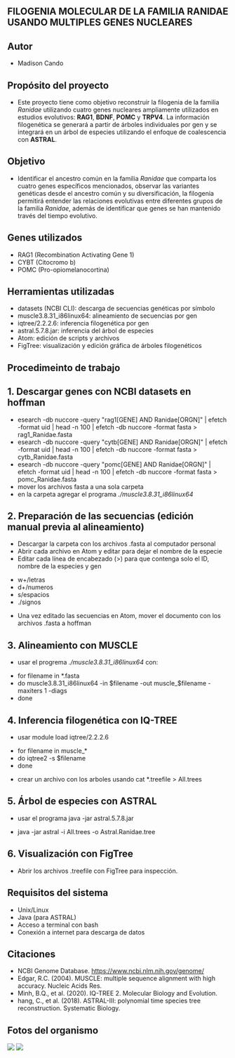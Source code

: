 ## FILOGENIA MOLECULAR DE LA FAMILIA RANIDAE USANDO MULTIPLES GENES NUCLEARES

## Autor
* Madison Cando

## Propósito del proyecto
* Este proyecto tiene como objetivo reconstruir la filogenia de la familia *Ranidae* utilizando cuatro genes nucleares ampliamente utilizados en estudios evolutivos: **RAG1**, **BDNF**, **POMC** y **TRPV4**. La información filogenética se generará a partir de árboles individuales por gen y se integrará en un árbol de especies utilizando el enfoque de coalescencia con **ASTRAL**.

## Objetivo
* Identificar el ancestro común en la familia *Ranidae* que comparta los cuatro genes específicos mencionados, observar las variantes genéticas desde el ancestro común y su diversificación, la filogenia permitirá entender las relaciones evolutivas entre diferentes grupos de la familia *Ranidae*, además de identificar que genes se han mantenido través del tiempo evolutivo.

## Genes utilizados
* RAG1 (Recombination Activating Gene 1)
* CYBT (Citocromo b)
* POMC (Pro-opiomelanocortina)

## Herramientas utilizadas
* datasets (NCBI CLI): descarga de secuencias genéticas por símbolo
* muscle3.8.31_i86linux64: alineamiento de secuencias por gen
* iqtree/2.2.2.6: inferencia filogenética por gen
* astral.5.7.8.jar: inferencia del árbol de especies
* Atom: edición de scripts y archivos
* FigTree: visualización y edición gráfica de árboles filogenéticos

## Procedimeinto de trabajo

## 1. Descargar genes con NCBI datasets en hoffman
* esearch -db nuccore -query "rag1[GENE] AND Ranidae[ORGN]" | efetch -format uid | head -n 100 | efetch -db nuccore -format fasta > rag1_Ranidae.fasta
* esearch -db nuccore -query "cytb[GENE] AND Ranidae[ORGN]" | efetch -format uid | head -n 100 | efetch -db nuccore -format fasta > cytb_Ranidae.fasta
* esearch -db nuccore -query "pomc[GENE] AND Ranidae[ORGN]" | efetch -format uid | head -n 100 | efetch -db nuccore -format fasta > pomc_Ranidae.fasta
* mover los archivos fasta a una sola carpeta
* en la carpeta agregar el programa *./muscle3.8.31_i86linux64* 

## 2. Preparación de las secuencias (edición manual previa al alineamiento)
* Descargar la carpeta con los archivos .fasta al computador personal
* Abrir cada archivo en Atom y editar para dejar el nombre de la especie
* Editar cada línea de encabezado (>) para que contenga solo el ID, nombre de la especies y gen
- w+/letras
- d+/numeros
- s/espacios
- ./signos 
* Una vez editado las secuencias en Atom, mover el documento con los archivos .fasta a hoffman

## 3. Alineamiento con MUSCLE
* usar el progrema *./muscle3.8.31_i86linux64* con:
- for filename in *.fasta
- do muscle3.8.31_i86linux64 -in $filename -out muscle_$filename -maxiters 1 -diags
- done 

## 4. Inferencia filogenética con IQ-TREE
* usar module load iqtree/2.2.2.6
- for filename in muscle_*
- do iqtree2 -s $filename
- done
* crear un archivo con los arboles usando cat *.treefile > All.trees

## 5. Árbol de especies con ASTRAL
* usar el programa java -jar astral.5.7.8.jar 
- java -jar astral -i All.trees -o Astral.Ranidae.tree

## 6. Visualización con FigTree
* Abrir los archivos .treefile con FigTree para inspección.

## Requisitos del sistema

* Unix/Linux
* Java (para ASTRAL)
* Acceso a terminal con bash
* Conexión a internet para descarga de datos

## Citaciones

* NCBI Genome Database. https://www.ncbi.nlm.nih.gov/genome/
* Edgar, R.C. (2004). MUSCLE: multiple sequence alignment with high accuracy. Nucleic Acids Res.
* Minh, B.Q., et al. (2020). IQ-TREE 2. Molecular Biology and Evolution.
* hang, C., et al. (2018). ASTRAL-III: polynomial time species tree reconstruction. Systematic Biology.

## Fotos del organismo
![ ](https://inaturalist-open-data.s3.amazonaws.com/photos/17781494/medium.jpeg)
![ ](https://inaturalist-open-data.s3.amazonaws.com/photos/5997078/medium.jpg)
